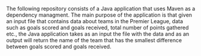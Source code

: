 The following repository consists of a Java application that uses Maven as a dependency managment. The main purpose of the application is that given an input file that contains data about teams in the Premier League, data such as goals scored and goals received,
total number of points gathered etc., the Java application takes as an input the file with the data and as an output will return the name of the team that has the smallest difference between goals scored and goals received.
